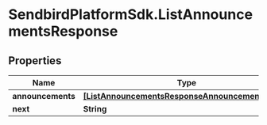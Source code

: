 # SendbirdPlatformSdk.ListAnnouncementsResponse

## Properties

Name | Type | Description | Notes
------------ | ------------- | ------------- | -------------
**announcements** | [**[ListAnnouncementsResponseAnnouncementsInner]**](ListAnnouncementsResponseAnnouncementsInner.md) |  | [optional] 
**next** | **String** |  | [optional] 


